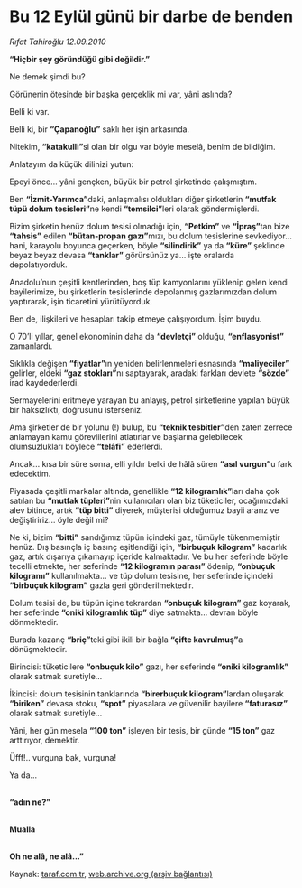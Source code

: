 # Bu 12 Eylül günü bir darbe de benden

*Rıfat Tahiroğlu 12.09.2010*

<div class="yazi"><p><b>“Hiçbir şey göründüğü gibi değildir.”</b></p>
<p>Ne demek şimdi bu?</p>
<p>Görünenin ötesinde bir başka gerçeklik mi var, yâni aslında?</p>
<p>Belli ki var.</p>
<p>Belli ki, bir <b>“Çapanoğlu”</b> saklı her işin arkasında.</p>
<p>Nitekim, <b>“katakulli”</b>si olan bir olgu var böyle meselâ, benim de bildiğim.</p>
<p>Anlatayım da küçük dilinizi yutun:</p>
<p>Epeyi önce... yâni gençken, büyük bir petrol şirketinde çalışmıştım.</p>
<p>Ben <b>“İzmit-Yarımca”</b>daki, anlaşmalısı oldukları diğer şirketlerin <b>“mutfak tüpü dolum tesisleri”</b>ne kendi <b>“temsilci”</b>leri olarak göndermişlerdi.</p>
<p>Bizim şirketin henüz dolum tesisi olmadığı için, <b>“Petkim”</b> ve <b>“İpraş”</b>tan bize <b>“tahsis”</b> edilen <b>“bütan-propan gazı”</b>mızı, bu dolum tesislerine sevkediyor... hani, karayolu boyunca geçerken, böyle <b>“silindirik”</b> ya da <b>“küre”</b> şeklinde beyaz beyaz devasa <b>“tanklar”</b> görürsünüz ya... işte oralarda depolatıyorduk. </p>
<p>Anadolu’nun çeşitli kentlerinden, boş tüp kamyonlarını yüklenip gelen kendi bayilerimize, bu şirketlerin tesislerinde depolanmış gazlarımızdan dolum yaptırarak, işin ticaretini yürütüyorduk.</p>
<p>Ben de, ilişkileri ve hesapları takip etmeye çalışıyordum. İşim buydu.</p>
<p>O 70’li yıllar, genel ekonominin daha da <b>“devletçi”</b> olduğu, <b>“enflasyonist”</b> zamanlardı.</p>
<p>Sıklıkla değişen <b>“fiyatlar”</b>ın yeniden belirlenmeleri esnasında <b>“maliyeciler”</b> gelirler, eldeki <b>“gaz stokları”</b>nı saptayarak, aradaki farkları devlete <b>“sözde”</b> irad kaydederlerdi.</p>
<p>Sermayelerini eritmeye yarayan bu anlayış, petrol şirketlerine yapılan büyük bir haksızlıktı, doğrusunu isterseniz.</p>
<p>Ama şirketler de bir yolunu (!) bulup, bu <b>“teknik tesbitler”</b>den zaten zerrece anlamayan kamu görevlilerini atlatırlar ve başlarına gelebilecek olumsuzlukları böylece <b>“telâfi”</b> ederlerdi.</p>
<p>Ancak... kısa bir süre sonra, elli yıldır belki de hâlâ süren <b>“asıl vurgun”</b>u fark edecektim.</p>
<p>Piyasada çeşitli markalar altında, genellikle <b>“12 kilogramlık”</b>ları daha çok satılan bu <b>“mutfak tüpleri”</b>nin kullanıcıları olan biz tüketiciler, ocağımızdaki alev bitince, artık <b>“tüp bitti”</b> diyerek, müşterisi olduğumuz bayii ararız ve değiştiririz... öyle değil mi?</p>
<p>Ne ki, bizim <b>“bitti”</b> sandığımız tüpün içindeki gaz, tümüyle tükenmemiştir henüz. Dış basınçla iç basınç eşitlendiği için, <b>“birbuçuk kilogram”</b> kadarlık gaz, artık dışarıya çıkamayıp içeride kalmaktadır. Ve bu her seferinde böyle tecelli etmekte, her seferinde <b>“12 kilogramın parası”</b> ödenip, <b>“onbuçuk kilogramı”</b> kullanılmakta... ve tüp dolum tesisine, her seferinde içindeki <b>“birbuçuk kilogram”</b> gazla geri gönderilmektedir.</p>
<p>Dolum tesisi de, bu tüpün içine tekrardan <b>“onbuçuk kilogram”</b> gaz koyarak, her seferinde <b>“oniki kilogramlık tüp”</b> diye satmakta... devran böyle dönmektedir.</p>
<p>Burada kazanç <b>“briç”</b>teki gibi ikili bir bağla <b>“çifte kavrulmuş”</b>a dönüşmektedir.</p>
<p>Birincisi: tüketicilere <b>“onbuçuk kilo”</b> gazı, her seferinde <b>“oniki kilogramlık”</b> olarak satmak suretiyle...</p>
<p>İkincisi: dolum tesisinin tanklarında <b>“birerbuçuk kilogram”</b>lardan oluşarak <b>“biriken”</b> devasa stoku, <b>“spot”</b> piyasalara ve güvenilir bayilere <b>“faturasız”</b> olarak satmak suretiyle...</p>
<p>Yâni, her gün mesela <b>“100 ton”</b> işleyen bir tesis, bir günde <b>“15 ton”</b> gaz arttırıyor, demektir.</p>
<p>Üfff!.. vurguna bak, vurguna!</p>
<p>Ya da...</p>
<p><b><br/>“adın ne?”</b></p>
<p><b><br/>Mualla</b></p>
<p><b><br/>Oh ne alâ, ne alâ...”</b></p></div>

Kaynak: [taraf.com.tr](http://www.taraf.com.tr:80/rifat-tahiroglu/makale-bu-12-eylul-gunu-bir-darbe-de-benden.htm), [web.archive.org (arşiv bağlantısı)](http://web.archive.org/web/20100914124240/http://www.taraf.com.tr:80/rifat-tahiroglu/makale-bu-12-eylul-gunu-bir-darbe-de-benden.htm)
